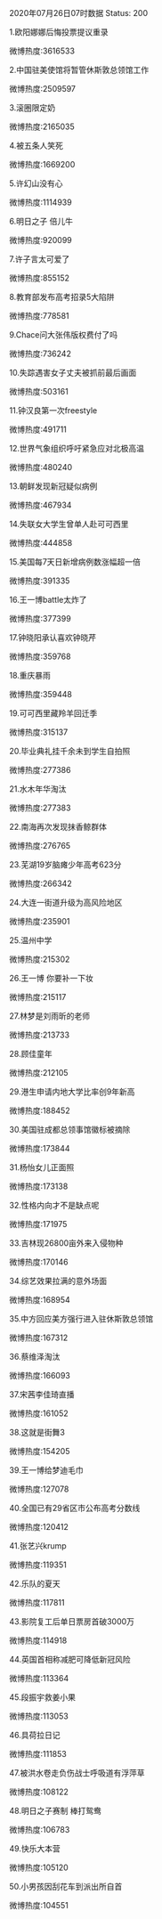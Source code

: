 2020年07月26日07时数据
Status: 200

1.欧阳娜娜后悔投票提议重录

微博热度:3616533

2.中国驻美使馆将暂管休斯敦总领馆工作

微博热度:2509597

3.滚圈限定奶

微博热度:2165035

4.被五条人笑死

微博热度:1669200

5.许幻山没有心

微博热度:1114939

6.明日之子 倍儿牛

微博热度:920099

7.许子言太可爱了

微博热度:855152

8.教育部发布高考招录5大陷阱

微博热度:778581

9.Chace问大张伟版权费付了吗

微博热度:736242

10.失踪遇害女子丈夫被抓前最后画面

微博热度:503161

11.钟汉良第一次freestyle

微博热度:491711

12.世界气象组织呼吁紧急应对北极高温

微博热度:480240

13.朝鲜发现新冠疑似病例

微博热度:467934

14.失联女大学生曾单人赴可可西里

微博热度:444858

15.美国每7天日新增病例数涨幅超一倍

微博热度:391335

16.王一博battle太炸了

微博热度:377399

17.钟晓阳承认喜欢钟晓芹

微博热度:359768

18.重庆暴雨

微博热度:359448

19.可可西里藏羚羊回迁季

微博热度:315137

20.毕业典礼挂千余未到学生自拍照

微博热度:277386

21.水木年华淘汰

微博热度:277383

22.南海再次发现抹香鲸群体

微博热度:276765

23.芜湖19岁脑瘫少年高考623分

微博热度:266342

24.大连一街道升级为高风险地区

微博热度:235901

25.温州中学

微博热度:215302

26.王一博 你要补一下妆

微博热度:215117

27.林梦是刘雨昕的老师

微博热度:213733

28.顾佳童年

微博热度:212105

29.港生申请内地大学比率创9年新高

微博热度:188452

30.美国驻成都总领事馆徽标被摘除

微博热度:173844

31.杨怡女儿正面照

微博热度:173138

32.性格内向才不是缺点呢

微博热度:171975

33.吉林现26800亩外来入侵物种

微博热度:170146

34.综艺效果拉满的意外场面

微博热度:168954

35.中方回应美方强行进入驻休斯敦总领馆

微博热度:167312

36.蔡维泽淘汰

微博热度:166093

37.宋茜李佳琦直播

微博热度:161052

38.这就是街舞3

微博热度:154205

39.王一博给梦迪毛巾

微博热度:127078

40.全国已有29省区市公布高考分数线

微博热度:120412

41.张艺兴krump

微博热度:119351

42.乐队的夏天

微博热度:117811

43.影院复工后单日票房首破3000万

微博热度:114918

44.英国首相称减肥可降低新冠风险

微博热度:113364

45.段振宇救姜小果

微博热度:113053

46.具荷拉日记

微博热度:111853

47.被洪水卷走负伤战士呼吸道有浮萍草

微博热度:108122

48.明日之子赛制 棒打鸳鸯

微博热度:106783

49.快乐大本营

微博热度:105120

50.小男孩因刮花车到派出所自首

微博热度:104551

